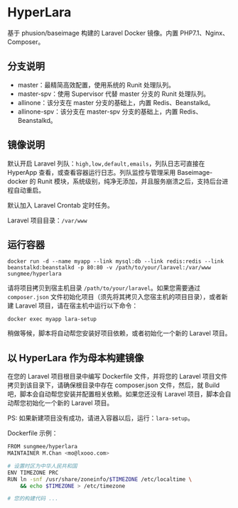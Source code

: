 # HyperLara

基于 phusion/baseimage 构建的 Laravel Docker 镜像。内置 PHP7.1、Nginx、Composer。

## 分支说明

- master：最精简高效配置，使用系统的 Runit 处理队列。
- master-spv：使用 Supervisor 代替 master 分支的 Runit 处理队列。
- allinone：该分支在 master 分支的基础上，内置 Redis、Beanstalkd。
- allinone-spv：该分支在 master-spv 分支的基础上，内置 Redis、Beanstalkd。

## 镜像说明

默认开启 Laravel 列队：`high,low,default,emails`，列队日志可直接在 HyperApp 查看，或查看容器运行日志。列队监控与管理采用 Baseimage-docker 的 Runit 模块，系统级别，纯净无添加，并且服务崩溃之后，支持后台进程自动重启。

默认加入 Laravel Crontab 定时任务。

Laravel 项目目录：`/var/www`

## 运行容器

    docker run -d --name myapp --link mysql:db --link redis:redis --link beanstalkd:beanstalkd -p 80:80 -v /path/to/your/laravel:/var/www sungmee/hyperlara

请将项目拷贝到宿主机目录 `/path/to/your/laravel`。如果您需要通过 `composer.json` 文件初始化项目（须先将其拷贝入您宿主机的项目目录），或者新建 Laravel 项目，请在宿主机中运行以下命令：

    docker exec myapp lara-setup

稍做等候，脚本将自动帮您安装好项目依赖，或者初始化一个新的 Laravel 项目。

## 以 HyperLara 作为母本构建镜像

在您的 Laravel 项目根目录中编写 Dockerfile 文件，并将您的 Laravel 项目文件拷贝到该目录下，请确保根目录中存在 composer.json 文件，然后，就 Build 吧，脚本会自动帮您安装并配置相关依赖。如果您还没有 Laravel 项目，脚本会自动帮您初始化一个新的 Laravel 项目。

PS: 如果新建项目没有成功，请进入容器以后，运行：`lara-setup`。

Dockerfile 示例：

```sh
FROM sungmee/hyperlara
MAINTAINER M.Chan <mo@lxooo.com>

# 设置时区为中华人民共和国
ENV TIMEZONE PRC
RUN ln -snf /usr/share/zoneinfo/$TIMEZONE /etc/localtime \
    && echo $TIMEZONE > /etc/timezone

# 您的构建代码 ...
```